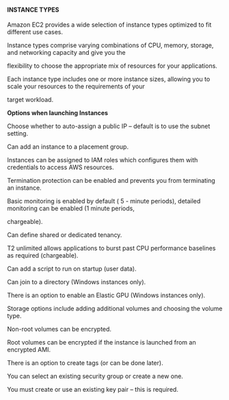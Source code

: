 #### INSTANCE TYPES

Amazon EC2 provides a wide selection of instance types optimized to fit
different use cases.

Instance types comprise varying combinations of CPU, memory, storage, and
networking capacity and give you the

flexibility to choose the appropriate mix of resources for your applications.

Each instance type includes one or more instance sizes, allowing you to scale
your resources to the requirements of your

target workload.

**Options when launching Instances**

Choose whether to auto-assign a public IP – default is to use the subnet
setting.

Can add an instance to a placement group.

Instances can be assigned to IAM roles which configures them with credentials to
access AWS resources.

Termination protection can be enabled and prevents you from terminating an
instance.

Basic monitoring is enabled by default ( 5 - minute periods), detailed
monitoring can be enabled (1 minute periods,

chargeable).

Can define shared or dedicated tenancy.

T2 unlimited allows applications to burst past CPU performance baselines as
required (chargeable).

Can add a script to run on startup (user data).

Can join to a directory (Windows instances only).

There is an option to enable an Elastic GPU (Windows instances only).

Storage options include adding additional volumes and choosing the volume type.

Non-root volumes can be encrypted.

Root volumes can be encrypted if the instance is launched from an encrypted AMI.

There is an option to create tags (or can be done later).

You can select an existing security group or create a new one.

You must create or use an existing key pair – this is required.

